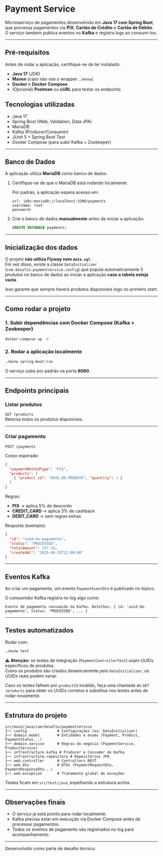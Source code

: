 # Payment Service

Microsserviço de pagamentos desenvolvido em **Java 17 com Spring Boot**, que processa pagamentos via **PIX**, **Cartão de Crédito** e **Cartão de Débito**.  
O serviço também publica eventos no **Kafka** e registra logs ao consumi-los.

---
## Pré-requisitos

Antes de rodar a aplicação, certifique-se de ter instalado:

- **Java 17** (JDK)
- **Maven** (caso não use o wrapper `./mvnw`)
- **Docker** e **Docker Compose**
- (Opcional) **Postman** ou **cURL** para testar os endpoints

## Tecnologias utilizadas
- Java 17
- Spring Boot (Web, Validation, Data JPA)
- MariaDB
- Kafka (Producer/Consumer)
- JUnit 5 + Spring Boot Test
- Docker Compose (para subir Kafka + Zookeeper)

---
## Banco de Dados

A aplicação utiliza **MariaDB** como banco de dados.

1. Certifique-se de que o MariaDB está rodando localmente.

   Por padrão, a aplicação espera acesso em:

   ```
   url: jdbc:mariadb://localhost:3306/payments
   username: root
   password: 
   ```

2. Crie o banco de dados **manualmente** antes de iniciar a aplicação:

   ```sql
   CREATE DATABASE payments;
   ```

---

## Inicialização dos dados
O projeto **não utiliza Flyway nem `data.sql`**.  
Em vez disso, existe a classe `DataInitializer` (`com.desafio.paymentservice.config`) que popula automaticamente 5 produtos no banco de dados ao iniciar a aplicação **caso a tabela esteja vazia**.

Isso garante que sempre haverá produtos disponíveis logo no primeiro start.

---

## Como rodar o projeto

### 1. Subir dependências com Docker Compose (Kafka + Zookeeper)
```bash
docker-compose up -d
```

### 2. Rodar a aplicação localmente
```bash
./mvnw spring-boot:run
```

O serviço sobe por padrão na porta **8080**.

---

## Endpoints principais

### Listar produtos
`GET /products`  
Retorna todos os produtos disponíveis.

---

### Criar pagamento
`POST /payments`  

Corpo esperado:
```json
{
  "paymentMethodType": "PIX",
  "products": [
    { "product_id": "UUID_DO_PRODUTO", "quantity": 1 }
  ]
}
```

Regras:
- **PIX** → aplica 5% de desconto  
- **CREDIT_CARD** → aplica 3% de cashback  
- **DEBIT_CARD** → sem regras extras  

Resposta (exemplo):
```json
{
  "id": "uuid-do-pagamento",
  "status": "PROCESSED",
  "totalAmount": 237.50,
  "createdAt": "2025-09-23T12:00:00"
}
```

---

## Eventos Kafka

Ao criar um pagamento, um evento `PaymentEventDto` é publicado no tópico.  

O consumidor Kafka registra no log algo como:
```
Evento de pagamento consumido do Kafka. Detalhes: { id: 'uuid-do-pagamento', status: 'PROCESSED', ... }
```

---

## Testes automatizados

Rodar com:
```bash
./mvnw test
```

⚠️ **Atenção:** os testes de integração (`PaymentControllerTest`) usam UUIDs específicos de produtos.  
Como os produtos são criados dinamicamente pelo `DataInitializer`, os UUIDs reais podem variar.  

 Caso os testes falhem por `productId` inválido, faça uma chamada ao `GET /products` para obter os UUIDs corretos e substitua nos testes antes de rodar novamente.

---

##  Estrutura do projeto

```
src/main/java/com/desafio/paymentservice
├── config              # Configurações (ex: DataInitializer)
├── domain.model        # Entidades e enums (Payment, Product, PaymentStatus...)
├── domain.service      # Regras de negócio (PaymentService, ProductService)
├── infrastructure.kafka # Producer e Consumer do Kafka
├── infrastructure.repository # Repositórios JPA
├── web.controller      # Controllers REST
├── web.dto             # DTOs (PaymentRequestDto, PaymentResponseDto...)
├── web.exception       # Tratamento global de exceções
```

Testes ficam em `src/test/java`, espelhando a estrutura acima.

---

## Observações finais

- O serviço já está pronto para rodar localmente.  
- Kafka precisa estar em execução via Docker Compose antes de processar pagamentos.  
- Todos os eventos de pagamento são registrados no log para acompanhamento.

---
 Desenvolvido como parte de desafio técnico.
